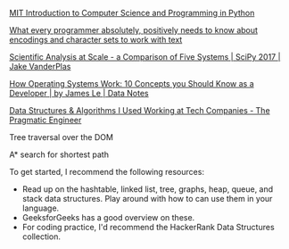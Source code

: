 [MIT Introduction to Computer Science and Programming in Python](https://ocw.mit.edu/courses/6-0001-introduction-to-computer-science-and-programming-in-python-fall-2016/)

[What every programmer absolutely, positively needs to know about encodings and character sets to work with text](https://kunststube.net/encoding/)

[Scientific Analysis at Scale - a Comparison of Five Systems | SciPy 2017 | Jake VanderPlas](https://youtu.be/sQLmvBi8tH8?si=PuAVl_0QrtQBDbXV)

[How Operating Systems Work: 10 Concepts you Should Know as a Developer | by James Le | Data Notes](https://data-notes.co/how-operating-systems-work-10-concepts-you-should-know-as-a-developer-8d63bb38331f)

[Data Structures & Algorithms I Used Working at Tech Companies - The Pragmatic Engineer](https://blog.pragmaticengineer.com/data-structures-and-algorithms-i-actually-used-day-to-day/)

Tree traversal over the DOM

A* search for shortest path

To get started, I recommend the following resources:

- Read up on the hashtable, linked list, tree, graphs, heap, queue, and stack data structures. Play around with how to can use them in your language. 
- GeeksforGeeks has a good overview on these. 
- For coding practice, I'd recommend the HackerRank Data Structures collection.
